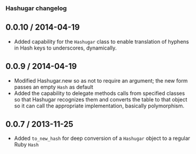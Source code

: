 ### Hashugar changelog

## 0.0.10 / 2014-04-19
- Added capability for the `Hashugar` class to enable translation of hyphens in Hash keys to underscores, dynamically.

## 0.0.9 / 2014-04-19
- Modified Hashugar.new so as not to require an argument; the new form passes an empty `Hash` as default
- Added the capability to delegate methods calls from specified classes so that Hashugar recognizes them
	and converts the table to that object so it can call the appropriate implementation, basically polymorphism.

## 0.0.7 / 2013-11-25
- Added `to_new_hash` for deep conversion of a `Hashugar` object to a regular Ruby `Hash`